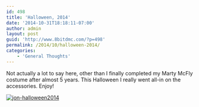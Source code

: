 ```yaml
---
id: 498
title: 'Halloween, 2014'
date: '2014-10-31T18:18:11-07:00'
author: admin
layout: post
guid: 'http://www.8bitdmc.com/?p=498'
permalink: /2014/10/halloween-2014/
categories:
    - 'General Thoughts'
---
```


Not actually a lot to say here, other than I finally completed my Marty McFly costume after almost 5 years. This Halloween I really went all-in on the accessories. Enjoy!

[![jon-halloween2014](https://www.8bitdmc.com/wp-content/uploads/2014/11/jon-halloween2014-300x225.jpg)](https://www.8bitdmc.com/wp-content/uploads/2014/11/jon-halloween2014.jpg)